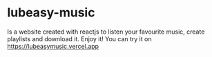 # lubeasy-music
Is a website created with reactjs to listen your favourite music, create playlists and download it. Enjoy it!
You can try it on https://lubeasymusic.vercel.app
